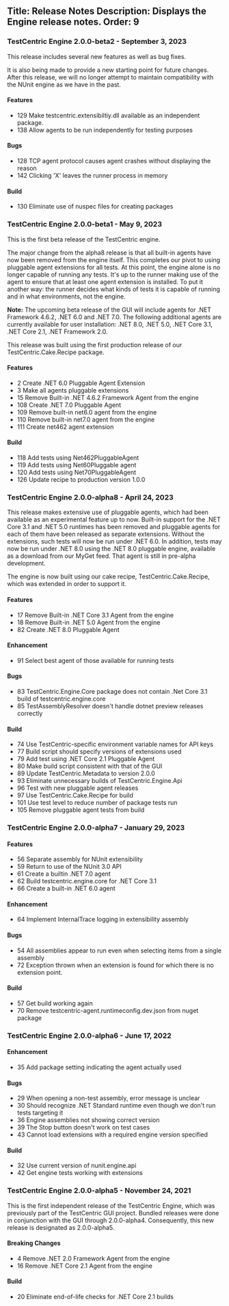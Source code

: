 Title: Release Notes
Description: Displays the Engine release notes.
Order: 9
---

### TestCentric Engine 2.0.0-beta2 - September 3, 2023

This release includes several new features as well as bug fixes.

It is also being made to provide a new starting point for future changes. After this release, we will no longer attempt to maintain compatibility with the NUnit engine as we have in the past.

#### Features

* 129 Make testcentric.extensibiltiy.dll available as an independent package.
* 138 Allow agents to be run independently for testing purposes

#### Bugs

* 128 TCP agent protocol causes agent crashes without displaying the reason
* 142 Clicking 'X' leaves the runner process in memory

#### Build

* 130 Eliminate use of nuspec files for creating packages

### TestCentric Engine 2.0.0-beta1 - May 9, 2023

This is the first beta release of the TestCentric engine.

The major change from the alpha8 release is that all built-in agents have now been removed from the engine itself. This completes our pivot to using pluggable agent extensions for all tests. At this point, the engine alone is no longer capable of running any tests. It's up to the runner making use of the agent to ensure that at least one agent extension is installed. To put it another way: the runner decides what kinds of tests it is capable of running and in what environments, not the engine.

__Note:__ The upcoming beta release of the GUI will include agents for .NET Framework 4.6.2, .NET 6.0 and .NET 7.0. The following additional agents are currently available for user installation: .NET 8.0, .NET 5.0, .NET Core 3.1, .NET Core 2.1, .NET Framework 2.0.

This release was built using the first production release of our TestCentric.Cake.Recipe package.

#### Features

* 2 Create .NET 6.0 Pluggable Agent Extension
* 3 Make all agents pluggable extensions
* 15 Remove Built-in .NET 4.6.2 Framework Agent from the engine
* 108 Create .NET 7.0 Pluggable Agent
* 109 Remove built-in net6.0 agent from the engine
* 110 Remove built-in net7.0 agent from the engine
* 111 Create net462 agent extension

#### Build

* 118 Add tests using Net462PluggableAgent
* 119 Add tests using Net60Pluggable agent
* 120 Add tests using Net70PluggableAgent
* 126 Update recipe to production version 1.0.0

### TestCentric Engine 2.0.0-alpha8 - April 24, 2023

This release makes extensive use of pluggable agents, which had been available as an experimental feature up to now. Built-in support for the .NET Core 3.1 and .NET 5.0 runtimes has been removed and pluggable agents for each of them have been released as separate extensions. Without the extensions, such tests will now be run under .NET 6.0. In addition, tests may now be run under .NET 8.0 using the .NET 8.0 pluggable engine, available as a download from our MyGet feed. That agent is still in pre-alpha development.

The engine is now built using our cake recipe, TestCentric.Cake.Recipe, which was extended in order to support it.

#### Features

* 17 Remove Built-in .NET Core 3.1 Agent from the engine
* 18 Remove Built-in .NET 5.0 Agent from the engine
* 82 Create .NET 8.0 Pluggable Agent

#### Enhancement

* 91 Select best agent of those available for running tests

#### Bugs

* 83 TestCentric.Engine.Core package does not contain .Net Core 3.1 build of testcentric.engine.core
* 85 TestAssemblyResolver doesn't handle dotnet preview releases correctly

#### Build

* 74 Use TestCentric-specific environment variable names for API keys
* 77 Build script should specify versions of extensions used
* 79 Add test using .NET Core 2.1 Pluggable Agent
* 80 Make build script consistent with that of the GUI
* 89 Update TestCentric.Metadata to version 2.0.0
* 93 Eliminate unnecessary builds of TestCentric.Engine.Api
* 96 Test with new pluggable agent releases
* 97 Use TestCentric.Cake.Recipe for build
* 101 Use test level to reduce number of package tests run
* 105 Remove pluggable agent tests from build

### TestCentric Engine 2.0.0-alpha7 - January 29, 2023

#### Features

* 56 Separate assembly for NUnit extensibility
* 59 Return to use of the NUnit 3.0 API
* 61 Create a builtin .NET 7.0 agent
* 62 Build testcentric.engine.core for .NET Core 3.1
* 66 Create a built-in .NET 6.0 agent

#### Enhancement

* 64 Implement InternalTrace logging in extensibility assembly

#### Bugs

* 54 All assemblies appear to run even when selecting items from a single assembly
* 72 Exception thrown when an extension is found for which there is no extension point.

#### Build

* 57 Get build working again
* 70 Remove testcentric-agent.runtimeconfig.dev.json from nuget package

### TestCentric Engine 2.0.0-alpha6 - June 17, 2022

#### Enhancement

* 35 Add package setting indicating the agent actually used

#### Bugs

* 29 When opening a non-test assembly, error message is unclear
* 30 Should recognize .NET Standard runtime even though we don't run tests targeting it
* 36 Engine assemblies not showing correct version
* 39 The Stop button doesn't work on test cases
* 43 Cannot load extensions with a required engine version specified

#### Build

* 32 Use current version of nunit.engine.api
* 42 Get engine tests working with extensions

### TestCentric Engine 2.0.0-alpha5 - November 24, 2021

This is the first independent release of the TestCentric Engine, which was previously part of the TestCentric GUI project. Bundled releases were done in conjunction with the GUI through 2.0.0-alpha4. Consequently, this new release is designated as 2.0.0-alpha5.

#### Breaking Changes

* 4 Remove .NET 2.0 Framework Agent from the engine
* 16 Remove .NET Core 2.1 Agent from the engine

#### Build

* 20 Eliminate end-of-life checks for .NET Core 2.1 builds
